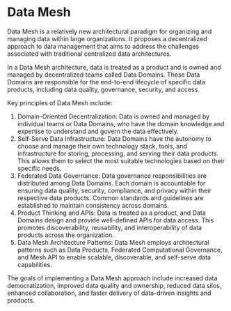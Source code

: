 # Data Mesh

Data Mesh is a relatively new architectural paradigm for organizing and managing data within large organizations. It proposes a decentralized approach to data management that aims to address the challenges associated with traditional centralized data architectures.

In a Data Mesh architecture, data is treated as a product and is owned and managed by decentralized teams called Data Domains. These Data Domains are responsible for the end-to-end lifecycle of specific data products, including data quality, governance, security, and access.

Key principles of Data Mesh include:

1. Domain-Oriented Decentralization: Data is owned and managed by individual teams or Data Domains, who have the domain knowledge and expertise to understand and govern the data effectively.
2. Self-Serve Data Infrastructure: Data Domains have the autonomy to choose and manage their own technology stack, tools, and infrastructure for storing, processing, and serving their data products. This allows them to select the most suitable technologies based on their specific needs.
3. Federated Data Governance: Data governance responsibilities are distributed among Data Domains. Each domain is accountable for ensuring data quality, security, compliance, and privacy within their respective data products. Common standards and guidelines are established to maintain consistency across domains.
4. Product Thinking and APIs: Data is treated as a product, and Data Domains design and provide well-defined APIs for data access. This promotes discoverability, reusability, and interoperability of data products across the organization.
5. Data Mesh Architecture Patterns: Data Mesh employs architectural patterns such as Data Products, Federated Computational Governance, and Mesh API to enable scalable, discoverable, and self-serve data capabilities.

The goals of implementing a Data Mesh approach include increased data democratization, improved data quality and ownership, reduced data silos, enhanced collaboration, and faster delivery of data-driven insights and products.
